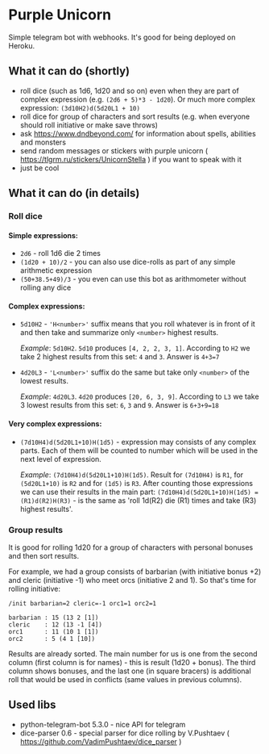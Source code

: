 # Purple Unicorn
Simple telegram bot with webhooks. It's good for being deployed on Heroku.

## What it can do (shortly)
* roll dice (such as 1d6, 1d20 and so on) even when they are part of complex expression (e.g. `(2d6 + 5)*3 - 1d20`). Or much more complex expression: `(3d10H2)d(5d20L1 + 10)`
* roll dice for group of characters and sort results (e.g. when everyone should roll initiative or make save throws)
* ask https://www.dndbeyond.com/ for information about spells, abilities and monsters
* send random messages or stickers with purple unicorn ( https://tlgrm.ru/stickers/UnicornStella ) if you want to speak with it
* just be cool

## What it can do (in details)
### Roll dice
#### Simple expressions:
* `2d6` - roll 1d6 die 2 times
* `(1d20 + 10)/2` - you can also use dice-rolls as part of any simple arithmetic expression
* `(50+38.5+49)/3` - you even can use this  bot as arithmometer without rolling any dice
#### Complex expressions:
* `5d10H2` - `'H<number>'` suffix means that you roll whatever is in front of it and then take and summarize only `<number>` highest results.
  
  *Example*: `5d10H2`. `5d10` produces `[4, 2, 2, 3, 1]`. According to `H2` we take 2 highest results from this set: `4` and `3`. Answer is `4+3=7`
* `4d20L3` - `'L<number>'` suffix do the same but take only `<number>` of the lowest results.
  
  *Example*: `4d20L3`. `4d20` produces `[20, 6, 3, 9]`. According to `L3` we take 3 lowest results from this set: `6`, `3` and `9`. Answer is `6+3+9=18`
#### Very complex expressions:
* `(7d10H4)d(5d20L1+10)H(1d5)` - expression may consists of any complex parts. Each of them will be counted to number which will be used in the next level of expression.
  
  *Example*: `(7d10H4)d(5d20L1+10)H(1d5)`. Result for `(7d10H4)` is `R1`, for `(5d20L1+10)` is `R2` and for `(1d5)` is `R3`. After counting those expressions we can use their results in the main part: `(7d10H4)d(5d20L1+10)H(1d5) = (R1)d(R2)H(R3)` - is the same as 'roll 1d(R2) die (R1) times and take (R3) highest results'.
### Group results
It is good for rolling 1d20 for a group of characters with personal bonuses and then sort results.

For example, we had a group consists of barbarian (with initiative bonus +2) and cleric (initiative -1) who meet orcs (initiative 2 and 1). So that's time for rolling initiative:

```/init barbarian=2 cleric=-1 orc1=1 orc2=1```

```Results:
barbarian : 15 (13 2 [1])
cleric    : 12 (13 -1 [4])
orc1      : 11 (10 1 [1])
orc2      : 5 (4 1 [10])
```

Results are already sorted. The main number for us is one from the second column (first column is for names) - this is result (1d20 + bonus). The third column shows bonuses, and the last one (in square bracers) is additional roll that would be used in conflicts (same values in previous columns).

## Used libs
* python-telegram-bot 5.3.0 - nice API for telegram
* dice-parser 0.6 - special parser for dice rolling by V.Pushtaev ( https://github.com/VadimPushtaev/dice_parser )

